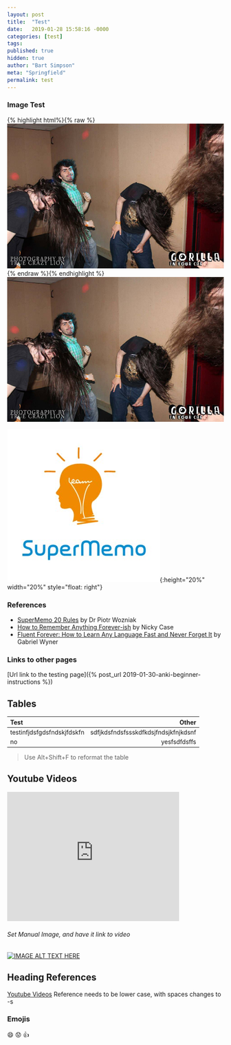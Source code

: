 ```yaml
---
layout: post
title:  "Test"
date:   2019-01-28 15:58:16 -0000
categories: [test]
tags:
published: true
hidden: true
author: "Bart Simpson"
meta: "Springfield"
permalink: test
---
```




### Image Test
{% highlight html%}{% raw %}
![Test](/assets/GetOnMyLevel.jpg)
{% endraw %}{% endhighlight %}
![Test](/assets/GetOnMyLevel.jpg)


![Image](/assets/SuperMemo.png){:height="20%" width="20%" style="float: right"}


### References
- [SuperMemo 20 Rules][SuperMemo20Rules] by Dr Piotr Wozniak
- [How to Remember Anything Forever-ish][NCaseRemember] by Nicky Case
- [Fluent Forever: How to Learn Any Language Fast and Never Forget It][FluentForever] by Gabriel Wyner


[SuperMemo20Rules]: https://www.supermemo.com/en/articles/20rules
[NCaseRemember]: https://ncase.me/remember/
[FluentForever]: https://www.goodreads.com/book/show/19661852-fluent-forever


### Links to other pages
[Url link to the testing page]({% post_url 2019-01-30-anki-beginner-instructions %})



## Tables
| Test                       |                                Other |
| :------------------------- | -----------------------------------: |
| testinfjdsfgdsfndskjfdskfn | sdfjkdsfndsfssskdfkdsjfndsjkfnjkdsnf |
| no                         |                         yesfsdfdsffs |

>Use Alt+Shift+F to reformat the table



## Youtube Videos

<iframe width="400" height="300" src="https://www.youtube.com/embed/QS2G-k2hQyg" frameborder="0" allow="accelerometer; autoplay; encrypted-media; gyroscope; picture-in-picture" allowfullscreen></iframe>

###### Set Manual Image, and have it link to video
[![IMAGE ALT TEXT HERE](http://img.youtube.com/vi/YOUTUBE_VIDEO_ID_HERE/0.jpg)](https://www.youtube.com/watch?v=QS2G-k2hQyg&yt%3Acc=on)


## Heading References

[Youtube Videos](#youtube-videos)
Reference needs to be lower case, with spaces changes to -s



### Emojis
:smile: :worried: :+1:
